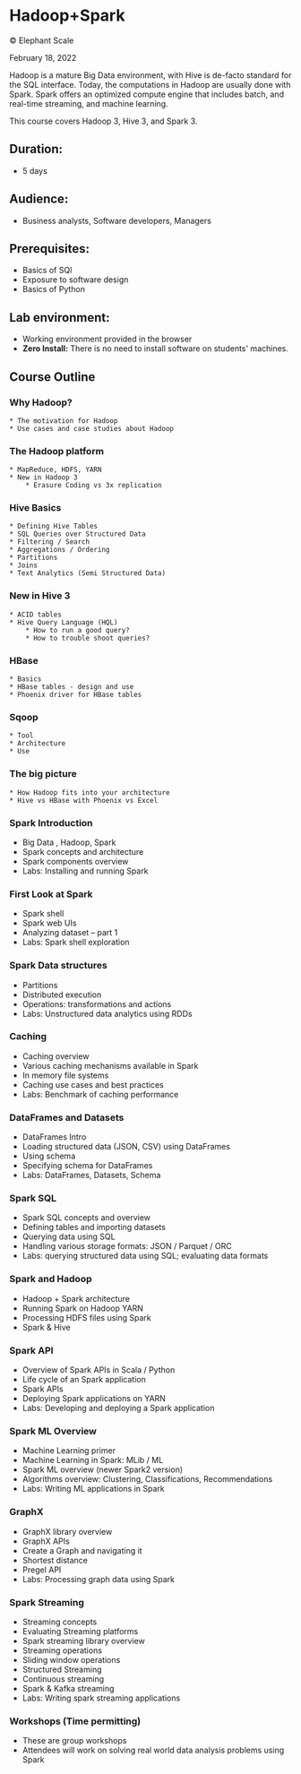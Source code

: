 # Hadoop+Spark

© Elephant Scale

February 18, 2022

Hadoop is a mature Big Data environment, with Hive is de-facto standard for the SQL interface.
Today, the computations in Hadoop are usually done with Spark. 
Spark offers an optimized compute engine that includes batch, and real-time streaming, and machine learning.  

This course covers Hadoop 3, Hive 3, and Spark 3.

## Duration: 
* 5 days

## Audience: 

* Business analysts, Software developers, Managers

## Prerequisites:
 * Basics of SQl
 * Exposure to software design
 * Basics of Python

## Lab environment:
* Working environment provided in the browser
* **Zero Install:** There is no need to install software on students' machines.

## Course Outline

### Why Hadoop?
    * The motivation for Hadoop
    * Use cases and case studies about Hadoop 
### The Hadoop platform
    * MapReduce, HDFS, YARN
    * New in Hadoop 3
        * Erasure Coding vs 3x replication
### Hive Basics 
    * Defining Hive Tables
    * SQL Queries over Structured Data
    * Filtering / Search
    * Aggregations / Ordering
    * Partitions
    * Joins
    * Text Analytics (Semi Structured Data)

### New in Hive 3 
    * ACID tables
    * Hive Query Language (HQL) 
        * How to run a good query? 
        * How to trouble shoot queries?  
### HBase
    * Basics
    * HBase tables - design and use
    * Phoenix driver for HBase tables
### Sqoop
    * Tool
    * Architecture
    * Use
### The big picture
    * How Hadoop fits into your architecture
    * Hive vs HBase with Phoenix vs Excel

### Spark Introduction
* Big Data , Hadoop, Spark
* Spark concepts and architecture
* Spark components overview
* Labs: Installing and running Spark

### First Look at Spark
* Spark shell
* Spark web UIs
* Analyzing dataset – part 1
* Labs: Spark shell exploration

### Spark Data structures
* Partitions
* Distributed execution
* Operations: transformations and actions
* Labs: Unstructured data analytics using RDDs

### Caching
* Caching overview
* Various caching mechanisms available in Spark
* In memory file systems
* Caching use cases and best practices
* Labs: Benchmark of caching performance

### DataFrames and Datasets
* DataFrames Intro
* Loading structured data (JSON, CSV) using DataFrames
* Using schema
* Specifying schema for DataFrames
* Labs: DataFrames, Datasets, Schema

### Spark SQL
* Spark SQL concepts and overview
* Defining tables and importing datasets
* Querying data using SQL
* Handling various storage formats: JSON / Parquet / ORC
* Labs: querying structured data using SQL; evaluating data formats

### Spark and Hadoop
* Hadoop + Spark architecture
* Running Spark on Hadoop YARN
* Processing HDFS files using Spark
* Spark & Hive

### Spark API
* Overview of Spark APIs in Scala / Python
* Life cycle of an Spark application
* Spark APIs
* Deploying Spark applications on YARN
* Labs: Developing and deploying a Spark application

### Spark ML Overview
* Machine Learning primer
* Machine Learning in Spark: MLib / ML
* Spark ML overview (newer Spark2 version)
* Algorithms overview: Clustering, Classifications, Recommendations
* Labs: Writing ML applications in Spark

### GraphX
* GraphX library overview
* GraphX APIs
* Create a Graph and navigating it
* Shortest distance
* Pregel API
* Labs: Processing graph data using Spark

### Spark Streaming
* Streaming concepts
* Evaluating Streaming platforms
* Spark streaming library overview
* Streaming operations
* Sliding window operations
* Structured Streaming
* Continuous streaming
* Spark & Kafka streaming
* Labs: Writing spark streaming applications

### Workshops (Time permitting)
* These are group workshops
* Attendees will work on solving real world data analysis problems using Spark

